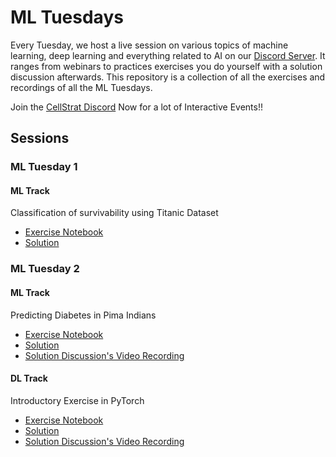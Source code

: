 # ML Tuesdays

Every Tuesday, we host a live session on various topics of machine learning, deep learning and everything related to AI on our [Discord Server](https://discord.gg/mWJzjyVfC9). It ranges from webinars to practices exercises you do yourself with a solution discussion afterwards. This repository is a collection of all the exercises and recordings of all the ML Tuesdays.

Join the [CellStrat Discord](https://discord.gg/mWJzjyVfC9) Now for a lot of Interactive Events!!

## Sessions

### ML Tuesday 1

#### ML Track
Classification of survivability using Titanic Dataset

- [Exercise Notebook](MLT-1/MLT1_TitanicClassification.ipynb)
- [Solution](MLT-1/MLT1_TitanicClassification-Solution.ipynb)

### ML Tuesday 2

#### ML Track
Predicting Diabetes in Pima Indians

- [Exercise Notebook](MLT-2/MLT2_Diabetes.ipynb)
- [Solution](MLT-2/MLT2_Diabetes_Solution.ipynb)
- [Solution Discussion's Video Recording](https://youtu.be/DYMbFwjA3Fg?t=0)

#### DL Track
Introductory Exercise in PyTorch

- [Exercise Notebook](MLT-2/MLT2_MNIST.ipynb)
- [Solution](MLT-2/MLT2_MNIST_Solution.ipynb)
- [Solution Discussion's Video Recording](https://youtu.be/DYMbFwjA3Fg?t=840)